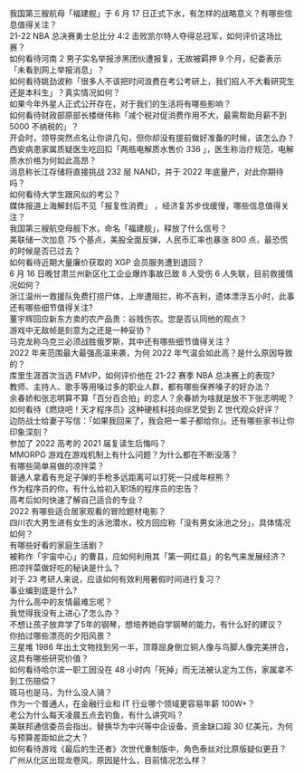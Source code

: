 我国第三艘航母「福建舰」于 6 月 17 日正式下水，有怎样的战略意义？有哪些信息值得关注？  
21-22 NBA 总决赛勇士总比分 4:2 击败凯尔特人夺得总冠军，如何评价这场比赛？  
如何看待河南 2 男子实名举报涉黑团伙遭报复，无故被羁押 9 个月，纪委表示「未看到网上举报消息」？  
如何看待姚劲波称「很多人不该把时间浪费在考公考研上，我们招人不大看研究生还是本科生」？真实情况如何？  
如果今年外星人正式公开存在，对于我们的生活将有哪些影响？  
如何看待财政部原部长楼继伟称「减个税对促消费作用不大，最需帮助月薪不到 5000 不纳税的」？  
开会时，领导突然点名让你讲几句，但你却没有提前做好准备的时候，该怎么办？  
西安病患家属质疑医生吃回扣「两瓶电解质水售价 336 」，医生称治疗规范，电解质水价格为何如此高昂？  
消息称长江存储将直接挑战 232 层 NAND，并于 2022 年底量产，对此你期待吗？  
如何看待大学生跟风似的考公？  
媒体报道上海解封后不见「报复性消费」 ，经济复苏步伐缓慢，哪些信息值得关注？  
我国第三艘航空母舰下水，命名「福建舰」，释放了什么信号？  
美联储一次加息 75 个基点，美股全面反弹，人民币汇率也暴涨 800 点，最恐慌的时候是否已过去？  
如何看待近期大量廉价获取的 XGP 会员服务遭到退回？  
6 月 16 日晚甘肃兰州新区化工企业爆炸事故已致 8 人受伤 6 人失联，目前救援情况如何？  
浙江温州一救援队免费打捞尸体，上岸遭阻拦，称不吉利，遗体漂浮五小时，此事还有哪些细节值得关注?  
董宇辉回应新东方卖的农产品贵：谷贱伤农。您是否认同他的观点？  
游戏中无敌帧是刻意为之还是一种妥协？  
马克龙称乌克兰必须战胜俄罗斯，其中还有哪些细节值得关注？  
2022 年来范围最大最强高温来袭，为何 2022 年气温会如此高？是什么原因导致的？  
库里生涯首次当选 FMVP，如何评价他在 21-22 赛季 NBA 总决赛上的表现?  
教师、主持人、歌手等用嗓过多的职业人群，都有哪些保养嗓子的好办法？  
余春娇和张志明算不算「百分百合拍」的恋人？余春娇为啥就是放不下张志明呢？  
如何看待《燃烧吧！天才程序员》这种硬核科技向综艺受到 Z 世代观众好评？  
边防战士给妻子写信：「如果我回来了，我会把一辈子都给你」。还有哪些家书让你印象深刻？  
参加了 2022 高考的 2021 届复读生后悔吗？  
MMORPG 游戏在游戏机制上有什么问题？为什么都在不断没落？  
有哪些简单易做的凉拌菜？  
普通人拿着有充足子弹的手枪多远距离可以打死一只成年棕熊？  
作为程序员的你，有什么给初入职场的程序员的忠告？  
高考后如何快速了解自己适合的专业？  
2022 有哪些适合居家观看的冒险题材电影？  
四川农大男生进有女生的泳池潜水，校方回应称「没有男女泳池之分」，具体情况如何？  
有哪些好看的家庭生活剧？  
被称作「宇宙中心」的曹县，应如何利用其「第一网红县」的名气来发展经济？  
把凉拌菜做好吃的秘诀是什么？  
对于 23 考研人来说，应该如何有效利用暑假时间进行复习？  
事业编到底是什么?  
为什么高中的友情最难忘呢？  
我觉得我没有上进心了怎么办？  
不想让孩子放弃学了5年的钢琴，想培养她自学钢琴的能力，有什么好的建议？  
你拍过哪些漂亮的夕阳风景？  
三星堆 1986 年出土文物找到另一半，顶尊屈身倒立铜人像与鸟脚人像完美拼合，这具有哪些研究价值？  
如何看待哈尔滨一职工因没在 48 小时内「死掉」而无法被认定为工伤，家属拿不到工伤赔偿？  
斑马也是马，为什么没人骑？  
作为一个普通人，在金融行业和 IT 行业哪个领域更容易年薪 100W+？  
老公为什么每天凌晨五点去钓鱼，有什么讲究吗？  
美联邦通信委员会指出，替换华为中兴等中企设备，资金缺口超 30 亿美元，为何与预算差距如此之大？  
如何看待游戏《最后的生还者》次世代重制版中，角色泰丝对比原版疑似更丑？  
广州从化区出现龙卷风，原因是什么，目前情况怎么样？  
